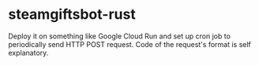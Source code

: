 # steamgiftsbot-rust

Deploy it on something like Google Cloud Run and set up cron job to periodically send HTTP POST request. Code of the request's format is self explanatory.
